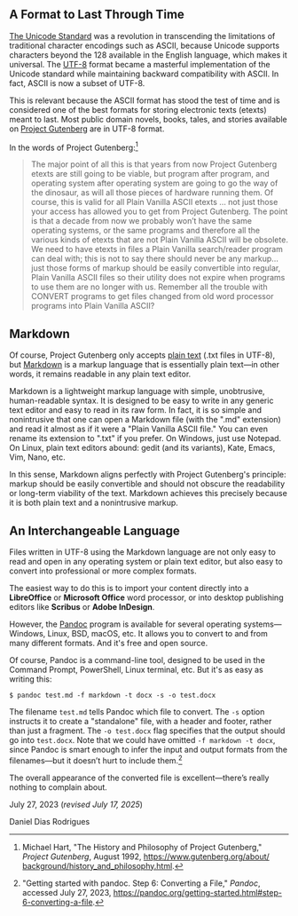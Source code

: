 ## A Format to Last Through Time

[The Unicode Standard](https://en.wikipedia.org/wiki/Unicode) was a revolution in transcending the limitations of traditional character encodings such as ASCII, because Unicode supports characters beyond the 128 available in the English language, which makes it universal. The [UTF-8](https://en.wikipedia.org/wiki/UTF-8) format became a masterful implementation of the Unicode standard while maintaining backward compatibility with ASCII. In fact, ASCII is now a subset of UTF-8.

This is relevant because the ASCII format has stood the test of time and is considered one of the best formats for storing electronic texts (etexts) meant to last. Most public domain novels, books, tales, and stories available on [Project Gutenberg](https://www.gutenberg.org) are in UTF-8 format.

<!-- more -->

In the words of Project Gutenberg:[^1]

> The major point of all this is that years from now Project Gutenberg etexts are still going to be viable, but program after program, and operating system after operating system are going to go the way of the dinosaur, as will all those pieces of hardware running them. Of course, this is valid for all Plain Vanilla ASCII etexts … not just those your access has allowed you to get from Project Gutenberg. The point is that a decade from now we probably won’t have the same operating systems, or the same programs and therefore all the various kinds of etexts that are not Plain Vanilla ASCII will be obsolete. We need to have etexts in files a Plain Vanilla search/reader program can deal with; this is not to say there should never be any markup... just those forms of markup should be easily convertible into regular, Plain Vanilla ASCII files so their utility does not expire when programs to use them are no longer with us. Remember all the trouble with CONVERT programs to get files changed from old word processor programs into Plain Vanilla ASCII?

## Markdown

Of course, Project Gutenberg only accepts [plain text](https://en.wikipedia.org/wiki/Plain_text) (.txt files in UTF-8), but [Markdown](https://en.wikipedia.org/wiki/Markdown) is a markup language that is essentially plain text—in other words, it remains readable in any plain text editor.

Markdown is a lightweight markup language with simple, unobtrusive, human-readable syntax. It is designed to be easy to write in any generic text editor and easy to read in its raw form. In fact, it is so simple and nonintrusive that one can open a Markdown file (with the ".md" extension) and read it almost as if it were a "Plain Vanilla ASCII file." You can even rename its extension to ".txt" if you prefer. On Windows, just use Notepad. On Linux, plain text editors abound: gedit (and its variants), Kate, Emacs, Vim, Nano, etc.

In this sense, Markdown aligns perfectly with Project Gutenberg's principle: markup should be easily convertible and should not obscure the readability or long-term viability of the text. Markdown achieves this precisely because it is both plain text and a nonintrusive markup.

## An Interchangeable Language

Files written in UTF-8 using the Markdown language are not only easy to read and open in any operating system or plain text editor, but also easy to convert into professional or more complex formats.

The easiest way to do this is to import your content directly into a **LibreOffice** or **Microsoft Office** word processor, or into desktop publishing editors like **Scribus** or **Adobe InDesign**.

However, the [Pandoc](https://pandoc.org/) program is available for several operating systems—Windows, Linux, BSD, macOS, etc. It allows you to convert to and from many different formats. And it's free and open source.

Of course, Pandoc is a command-line tool, designed to be used in the Command Prompt, PowerShell, Linux terminal, etc. But it's as easy as writing this:

```console
$ pandoc test.md -f markdown -t docx -s -o test.docx
```

The filename `test.md` tells Pandoc which file to convert. The `-s` option instructs it to create a "standalone" file, with a header and footer, rather than just a fragment. The `-o test.docx` flag specifies that the output should go into `test.docx`. Note that we could have omitted `-f markdown -t docx`, since Pandoc is smart enough to infer the input and output formats from the filenames—but it doesn’t hurt to include them.[^2]

The overall appearance of the converted file is excellent—there’s really nothing to complain about.

July 27, 2023 (_revised July 17, 2025_)

Daniel Dias Rodrigues

[^1]: Michael Hart, "The History and Philosophy of Project Gutenberg," *Project Gutenberg*, August 1992, [https://www.gutenberg.org/about/<wbr>background/history\_and\_<wbr>philosophy.html](https://www.gutenberg.org/about/background/history_and_philosophy.html#the-project-gutenberg-philosophy-continued-2).

[^2]: "Getting started with pandoc. Step 6: Converting a File," *Pandoc*, accessed July 27, 2023, https://pandoc.org/getting-started.html#step-6-converting-a-file.